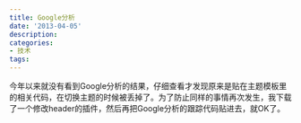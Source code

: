 ```yaml
---
title: Google分析
date: '2013-04-05'
description:
categories:
- 技术
tags:
---
```


今年以来就没有看到Google分析的结果，仔细查看才发现原来是贴在主题模板里的相关代码，在切换主题的时候被丢掉了。为了防止同样的事情再次发生，我下载了一个修改header的插件，然后再把Google分析的跟踪代码贴进去，就OK了。
